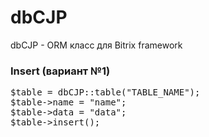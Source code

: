 dbCJP
=====

dbCJP - ORM класс для Bitrix framework

### Insert (вариант №1) ######

<pre>
$table = dbCJP::table("TABLE_NAME");
$table->name = "name";
$table->data = "data";
$table->insert();
</pre>

